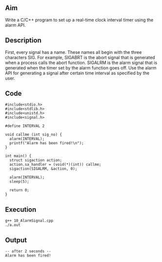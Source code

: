 ## Aim
Write a C/C++ program to set up a real-time clock interval timer using the alarm API.  

## Description
First, every signal has a name. These names all begin with the three characters SIG. For example, SIGABRT is the abort signal that is generated when a process calls the abort function. SIGALRM is the alarm signal that is generated when the timer set by the alarm function goes off. Use the alarm API for generating a signal after certain time interval as specified by the user.  

## Code
```
#include<stdio.h>
#include<stdlib.h>
#include<unistd.h>
#include<signal.h>

#define INTERVAL 2

void callme (int sig_no) {
  alarm(INTERVAL);
  printf("Alarm has been fired!\n");
}

int main() {
  struct sigaction action;
  action.sa_handler = (void(*)(int)) callme;
  sigaction(SIGALRM, &action, 0);

  alarm(INTERVAL);
  sleep(5);

  return 0;
}
```

## Execution
```
g++ 10_AlarmSignal.cpp
./a.out
```

## Output
```
-- after 2 seconds --
Alarm has been fired!
```
